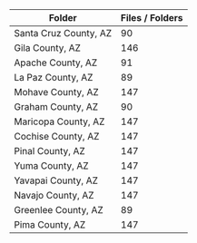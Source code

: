 | Folder                |   Files / Folders |
|-----------------------|-------------------|
| Santa Cruz County, AZ |                90 |
| Gila County, AZ       |               146 |
| Apache County, AZ     |                91 |
| La Paz County, AZ     |                89 |
| Mohave County, AZ     |               147 |
| Graham County, AZ     |                90 |
| Maricopa County, AZ   |               147 |
| Cochise County, AZ    |               147 |
| Pinal County, AZ      |               147 |
| Yuma County, AZ       |               147 |
| Yavapai County, AZ    |               147 |
| Navajo County, AZ     |               147 |
| Greenlee County, AZ   |                89 |
| Pima County, AZ       |               147 |